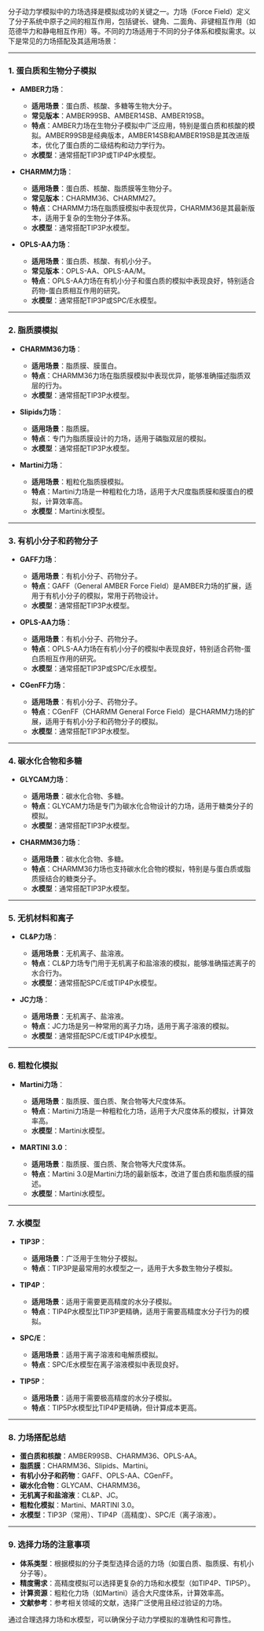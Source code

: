 分子动力学模拟中的力场选择是模拟成功的关键之一。力场（Force Field）定义了分子系统中原子之间的相互作用，包括键长、键角、二面角、非键相互作用（如范德华力和静电相互作用）等。不同的力场适用于不同的分子体系和模拟需求。以下是常见的力场搭配及其适用场景：

---

### 1. **蛋白质和生物分子模拟**
   - **AMBER力场**：
     - **适用场景**：蛋白质、核酸、多糖等生物大分子。
     - **常见版本**：AMBER99SB、AMBER14SB、AMBER19SB。
     - **特点**：AMBER力场在生物分子模拟中广泛应用，特别是蛋白质和核酸的模拟。AMBER99SB是经典版本，AMBER14SB和AMBER19SB是其改进版本，优化了蛋白质的二级结构和动力学行为。
     - **水模型**：通常搭配TIP3P或TIP4P水模型。

   - **CHARMM力场**：
     - **适用场景**：蛋白质、核酸、脂质膜等生物分子。
     - **常见版本**：CHARMM36、CHARMM27。
     - **特点**：CHARMM力场在脂质膜模拟中表现优异，CHARMM36是其最新版本，适用于复杂的生物分子体系。
     - **水模型**：通常搭配TIP3P水模型。

   - **OPLS-AA力场**：
     - **适用场景**：蛋白质、核酸、有机小分子。
     - **常见版本**：OPLS-AA、OPLS-AA/M。
     - **特点**：OPLS-AA力场在有机小分子和蛋白质的模拟中表现良好，特别适合药物-蛋白质相互作用的研究。
     - **水模型**：通常搭配TIP3P或SPC/E水模型。

---

### 2. **脂质膜模拟**
   - **CHARMM36力场**：
     - **适用场景**：脂质膜、膜蛋白。
     - **特点**：CHARMM36力场在脂质膜模拟中表现优异，能够准确描述脂质双层的行为。
     - **水模型**：通常搭配TIP3P水模型。

   - **Slipids力场**：
     - **适用场景**：脂质膜。
     - **特点**：专门为脂质膜设计的力场，适用于磷脂双层的模拟。
     - **水模型**：通常搭配TIP3P水模型。

   - **Martini力场**：
     - **适用场景**：粗粒化脂质膜模拟。
     - **特点**：Martini力场是一种粗粒化力场，适用于大尺度脂质膜和膜蛋白的模拟，计算效率高。
     - **水模型**：Martini水模型。

---

### 3. **有机小分子和药物分子**
   - **GAFF力场**：
     - **适用场景**：有机小分子、药物分子。
     - **特点**：GAFF（General AMBER Force Field）是AMBER力场的扩展，适用于有机小分子的模拟，常用于药物设计。
     - **水模型**：通常搭配TIP3P水模型。

   - **OPLS-AA力场**：
     - **适用场景**：有机小分子、药物分子。
     - **特点**：OPLS-AA力场在有机小分子的模拟中表现良好，特别适合药物-蛋白质相互作用的研究。
     - **水模型**：通常搭配TIP3P或SPC/E水模型。

   - **CGenFF力场**：
     - **适用场景**：有机小分子、药物分子。
     - **特点**：CGenFF（CHARMM General Force Field）是CHARMM力场的扩展，适用于有机小分子和药物分子的模拟。
     - **水模型**：通常搭配TIP3P水模型。

---

### 4. **碳水化合物和多糖**
   - **GLYCAM力场**：
     - **适用场景**：碳水化合物、多糖。
     - **特点**：GLYCAM力场是专门为碳水化合物设计的力场，适用于糖类分子的模拟。
     - **水模型**：通常搭配TIP3P水模型。

   - **CHARMM36力场**：
     - **适用场景**：碳水化合物、多糖。
     - **特点**：CHARMM36力场也支持碳水化合物的模拟，特别是与蛋白质或脂质膜结合的糖类分子。
     - **水模型**：通常搭配TIP3P水模型。

---

### 5. **无机材料和离子**
   - **CL&P力场**：
     - **适用场景**：无机离子、盐溶液。
     - **特点**：CL&P力场专门用于无机离子和盐溶液的模拟，能够准确描述离子的水合行为。
     - **水模型**：通常搭配SPC/E或TIP4P水模型。

   - **JC力场**：
     - **适用场景**：无机离子、盐溶液。
     - **特点**：JC力场是另一种常用的离子力场，适用于离子溶液的模拟。
     - **水模型**：通常搭配SPC/E或TIP4P水模型。

---

### 6. **粗粒化模拟**
   - **Martini力场**：
     - **适用场景**：脂质膜、蛋白质、聚合物等大尺度体系。
     - **特点**：Martini力场是一种粗粒化力场，适用于大尺度体系的模拟，计算效率高。
     - **水模型**：Martini水模型。

   - **MARTINI 3.0**：
     - **适用场景**：脂质膜、蛋白质、聚合物等大尺度体系。
     - **特点**：Martini 3.0是Martini力场的最新版本，改进了蛋白质和脂质膜的描述。
     - **水模型**：Martini水模型。

---

### 7. **水模型**
   - **TIP3P**：
     - **适用场景**：广泛用于生物分子模拟。
     - **特点**：TIP3P是最常用的水模型之一，适用于大多数生物分子模拟。
   
   - **TIP4P**：
     - **适用场景**：适用于需要更高精度的水分子模拟。
     - **特点**：TIP4P水模型比TIP3P更精确，适用于需要高精度水分子行为的模拟。

   - **SPC/E**：
     - **适用场景**：适用于离子溶液和电解质模拟。
     - **特点**：SPC/E水模型在离子溶液模拟中表现良好。

   - **TIP5P**：
     - **适用场景**：适用于需要极高精度的水分子模拟。
     - **特点**：TIP5P水模型比TIP4P更精确，但计算成本更高。

---

### 8. **力场搭配总结**
   - **蛋白质和核酸**：AMBER99SB、CHARMM36、OPLS-AA。
   - **脂质膜**：CHARMM36、Slipids、Martini。
   - **有机小分子和药物**：GAFF、OPLS-AA、CGenFF。
   - **碳水化合物**：GLYCAM、CHARMM36。
   - **无机离子和盐溶液**：CL&P、JC。
   - **粗粒化模拟**：Martini、MARTINI 3.0。
   - **水模型**：TIP3P（常用）、TIP4P（高精度）、SPC/E（离子溶液）。

---

### 9. **选择力场的注意事项**
   - **体系类型**：根据模拟的分子类型选择合适的力场（如蛋白质、脂质膜、有机小分子等）。
   - **精度需求**：高精度模拟可以选择更复杂的力场和水模型（如TIP4P、TIP5P）。
   - **计算资源**：粗粒化力场（如Martini）适合大尺度体系，计算效率高。
   - **文献参考**：参考相关领域的文献，选择广泛使用且经过验证的力场。

通过合理选择力场和水模型，可以确保分子动力学模拟的准确性和可靠性。